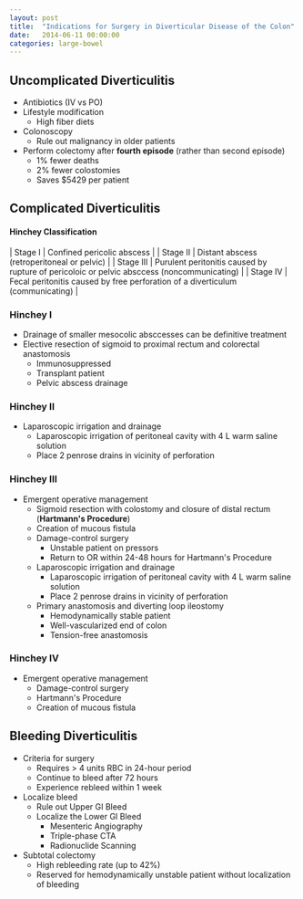 ```yaml
---
layout: post
title:  "Indications for Surgery in Diverticular Disease of the Colon"
date:   2014-06-11 00:00:00
categories: large-bowel
---
```


## Uncomplicated Diverticulitis
* Antibiotics (IV vs PO)
* Lifestyle modification
  * High fiber diets
* Colonoscopy
  * Rule out malignancy in older patients
* Perform colectomy after **fourth episode** (rather than second episode)
  * 1% fewer deaths
  * 2% fewer colostomies
  * Saves $5429 per patient

## Complicated Diverticulitis


#### Hinchey Classification

| Stage I   | Confined pericolic abscess |
| Stage II  | Distant abscess (retroperitoneal or pelvic) |
| Stage III | Purulent peritonitis caused by rupture of  pericoloic or pelvic absccess (noncommunicating) |
| Stage IV  | Fecal peritonitis caused by free perforation of a diverticulum (communicating) |

### Hinchey I
* Drainage of smaller mesocolic absccesses can be definitive treatment
* Elective resection of sigmoid to proximal rectum and colorectal anastomosis
  * Immunosuppressed
  * Transplant patient
  * Pelvic abscess drainage

### Hinchey II
* Laparoscopic irrigation and drainage
  * Laparoscopic irrigation of peritoneal cavity with 4 L warm saline solution
  * Place 2 penrose drains in vicinity of perforation

### Hinchey III
* Emergent operative management
  * Sigmoid resection with colostomy and closure of distal rectum (**Hartmann\'s Procedure**)
  * Creation of mucous fistula
  * Damage-control surgery
    * Unstable patient on pressors
    * Return to OR within 24-48 hours for Hartmann\'s Procedure
  * Laparoscopic irrigation and drainage
    * Laparoscopic irrigation of peritoneal cavity with 4 L warm saline solution
    * Place 2 penrose drains in vicinity of perforation
  * Primary anastomosis and diverting loop ileostomy
    * Hemodynamically stable patient
    * Well-vascularized end of colon
    * Tension-free anastomosis
  
### Hinchey IV
* Emergent operative management
  * Damage-control surgery
  * Hartmann\'s Procedure
  * Creation of mucous fistula
 
## Bleeding Diverticulitis
* Criteria for surgery
  * Requires > 4 units RBC in 24-hour period
  * Continue to bleed after 72 hours
  * Experience rebleed within 1 week
* Localize bleed
  * Rule out Upper GI Bleed
  * Localize the Lower GI Bleed
    * Mesenteric Angiography
    * Triple-phase CTA
    * Radionuclide Scanning
* Subtotal colectomy
  * High rebleeding rate (up to 42%)
  * Reserved for hemodynamically unstable patient without localization of bleeding